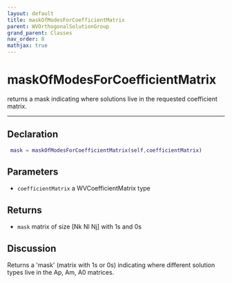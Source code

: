 ```yaml
---
layout: default
title: maskOfModesForCoefficientMatrix
parent: WVOrthogonalSolutionGroup
grand_parent: Classes
nav_order: 8
mathjax: true
---
```


#  maskOfModesForCoefficientMatrix

returns a mask indicating where solutions live in the requested coefficient matrix.


---

## Declaration
```matlab
 mask = maskOfModesForCoefficientMatrix(self,coefficientMatrix)
```
## Parameters
+ `coefficientMatrix`  a WVCoefficientMatrix type

## Returns
+ `mask`  matrix of size [Nk Nl Nj] with 1s and 0s

## Discussion

  Returns a 'mask' (matrix with 1s or 0s) indicating where
  different solution types live in the Ap, Am, A0 matrices.
 
        
